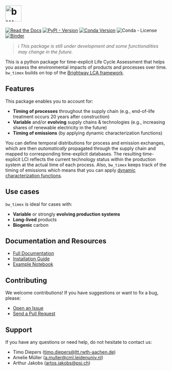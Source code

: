 <h1>
  <picture>
    <source media="(prefers-color-scheme: dark)" srcset="docs/_static/bw_timex_dark_nomargins.svg" height="50">
    <img alt="bw_timex logo" src="docs/_static/bw_timex_light_nomargins.svg" height="50">
  </picture>
</h1>

[![Read the Docs](https://img.shields.io/readthedocs/timex?label=documentation)](https://docs.brightway.dev/projects/bw-timex/en/latest/)
[![PyPI - Version](https://img.shields.io/pypi/v/bw-timex?color=%2300549f)](https://pypi.org/project/bw-timex/)
[![Conda Version](https://img.shields.io/conda/v/diepers/bw_timex?label=conda)](https://anaconda.org/diepers/bw_timex)
![Conda - License](https://img.shields.io/conda/l/diepers/bw_timex)
[![Binder](https://mybinder.org/badge_logo.svg)](https://mybinder.org/v2/gh/brightway-lca/bw_timex/HEAD?labpath=notebooks%2Fexample_electric_vehicle_standalone.ipynb)

> ℹ️ _This package is still under development and some functionalities may change in the future._

This is a python package for time-explicit Life Cycle Assessment that helps you assess the environmental impacts of products and processes over time. `bw_timex` builds on top of the [Brightway LCA framework](https://docs.brightway.dev/en/latest).

## Features
This package enables you to account for:
- **Timing of processes** throughout the supply chain (e.g., end-of-life treatment occurs 20 years after construction)
- **Variable** and/or **evolving** supply chains & technologies (e.g., increasing shares of renewable electricity in the future)
- **Timing of emissions** (by applying dynamic characterization functions)

You can define temporal distributions for process and emission exchanges, which are then *automatically* propagated through the supply chain and mapped to corresponding time-explicit databases. The resulting time-explicit LCI reflects the current technology status within the production system at the actual time of each process. Also, `bw_timex` keeps track of the timing of emissions which means that you can apply [dynamic characterization functions](https://github.com/TimoDiepers/dynamic_characterization).

## Use cases
`bw_timex` is ideal for cases with:
- **Variable** or strongly **evolving production systems**
- **Long-lived** products
- **Biogenic** carbon

## Documentation and Resources
- [Full Documentation](https://docs.brightway.dev/projects/bw-timex/en/latest/)
- [Installation Guide](https://docs.brightway.dev/projects/bw-timex/en/latest/content/installation.html)
- [Example Notebook](https://docs.brightway.dev/projects/bw-timex/en/latest/content/examples/example_ev.html)

## Contributing
We welcome contributions! If you have suggestions or want to fix a bug, please:
- [Open an Issue](https://github.com/brightway-lca/bw_timex/issues)
- [Send a Pull Request](https://github.com/brightway-lca/bw_timex/pulls)

## Support
If you have any questions or need help, do not hesitate to contact us:
- Timo Diepers ([timo.diepers@ltt.rwth-aachen.de](mailto:timo.diepers@ltt.rwth-aachen.de))
- Amelie Müller ([a.muller@cml.leidenuniv.nl](mailto:a.muller@cml.leidenuniv.nl))
- Arthur Jakobs ([artos.jakobs@psi.ch](mailto:artos.jakobs@psi.ch))

